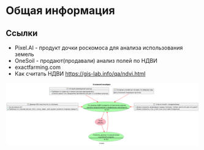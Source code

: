 # Общая информация

## Ссылки

* Pixel.AI - продукт дочки роскомоса для анализа использования земель
* OneSoil - продают(продавали) анализ полей по НДВИ
* exactfarming.com
* Как считать НДВИ https://gis-lab.info/qa/ndvi.html  

![](out\mainscheme\ОсновнаяСхемаИдеи.png)